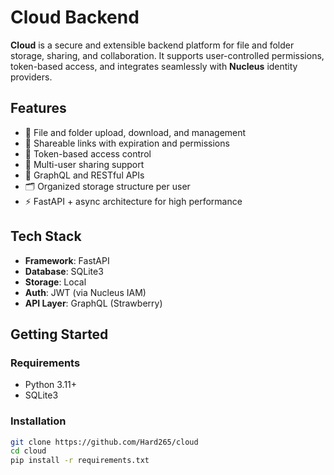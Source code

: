 # Cloud Backend

**Cloud** is a secure and extensible backend platform for file and folder storage, sharing, and collaboration. It supports user-controlled permissions, token-based access, and integrates seamlessly with **Nucleus** identity providers.

## Features

- 📁 File and folder upload, download, and management
- 🔗 Shareable links with expiration and permissions
- 🔐 Token-based access control
- 👥 Multi-user sharing support
- 📄 GraphQL and RESTful APIs
- 🗂️ Organized storage structure per user
- ⚡ FastAPI + async architecture for high performance

## Tech Stack

- **Framework**: FastAPI
- **Database**: SQLite3
- **Storage**: Local
- **Auth**: JWT (via Nucleus IAM)
- **API Layer**: GraphQL (Strawberry)

## Getting Started

### Requirements

- Python 3.11+
- SQLite3

### Installation

```bash
git clone https://github.com/Hard265/cloud
cd cloud
pip install -r requirements.txt
```
